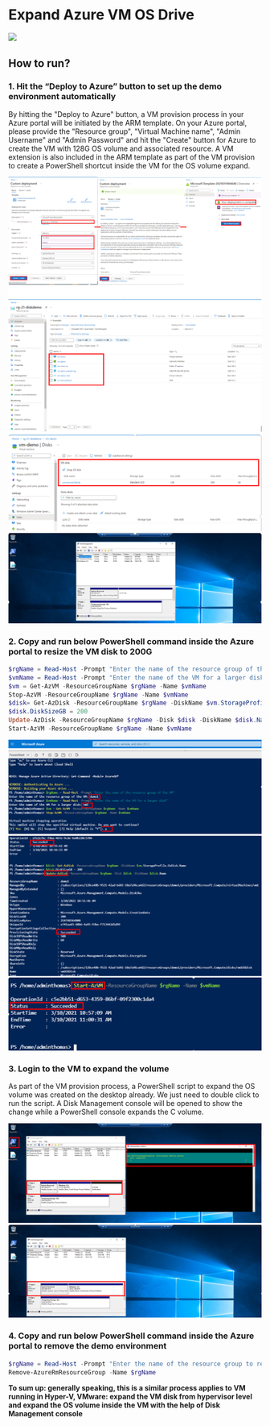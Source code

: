 # Expand Azure VM OS Drive
<a href="https://portal.azure.com/#create/Microsoft.Template/uri/https%3A%2F%2Fraw.githubusercontent.com%2Fthomasnli%2Fexpand-azure-vm-os-drive-demo%2Fmain%2Fazure_vm_deploy.json" target="_blank">
  <img src="https://aka.ms/deploytoazurebutton"/>
</a>

## How to run?
### 1. Hit the “Deploy to Azure” button to set up the demo environment automatically
By hitting the "Deploy to Azure" button, a VM provision process in your Azure portal will be initiated by the ARM template. On your Azure portal, please provide the "Resource group", "Virtual Machine name", "Admin Username" and "Admin Password" and hit the "Create" button for Azure to create the VM with 128G OS volume and associated resource. A VM extension is also included in the ARM template as part of the VM provision to create a PowerShell shortcut inside the VM for the OS volume expand.  

![Deploy VM Step1](https://github.com/thomasnli/expand-azure-vm-os-drive-demo/blob/main/images/deploy_vm_step1.png)
![Deploy VM Step2](https://github.com/thomasnli/expand-azure-vm-os-drive-demo/blob/main/images/deploy_vm_step2.png)
![Deploy VM Step3](https://github.com/thomasnli/expand-azure-vm-os-drive-demo/blob/main/images/deploy_vm_step3.png)
![Deploy VM Step4](https://github.com/thomasnli/expand-azure-vm-os-drive-demo/blob/main/images/deploy_vm_step4.png)




### 2. Copy and run below PowerShell command inside the Azure portal to resize the VM disk to 200G

```powershell
$rgName = Read-Host -Prompt "Enter the name of the resource group of the VM"
$vmName = Read-Host -Prompt "Enter the name of the VM for a larger disk"
$vm = Get-AzVM -ResourceGroupName $rgName -Name $vmName
Stop-AzVM -ResourceGroupName $rgName -Name $vmName
$disk= Get-AzDisk -ResourceGroupName $rgName -DiskName $vm.StorageProfile.OsDisk.Name
$disk.DiskSizeGB = 200
Update-AzDisk -ResourceGroupName $rgName -Disk $disk -DiskName $disk.Name
Start-AzVM -ResourceGroupName $rgName -Name $vmName
```

![Resize Disk Step1](https://github.com/thomasnli/expand-azure-vm-os-drive-demo/blob/main/images/resize_disk_step1.png)
![Resize Disk Step2](https://github.com/thomasnli/expand-azure-vm-os-drive-demo/blob/main/images/resize_disk_step2.png)
![Resize Disk Step3](https://github.com/thomasnli/expand-azure-vm-os-drive-demo/blob/main/images/resize_disk_step3.png)

### 3. Login to the VM to expand the volume 
As part of the VM provision process, a PowerShell script to expand the OS volume was created on the desktop already. We just need to double click to run the script. A Disk Management console will be opened to show the change while a PowerShell console expands the C volume. 

![Expand Volumn Step1](https://github.com/thomasnli/expand-azure-vm-os-drive-demo/blob/main/images/expand_volume_step1.png)
![Expand Volumn Step2](https://github.com/thomasnli/expand-azure-vm-os-drive-demo/blob/main/images/expand_volume_step2.png)

### 4. Copy and run below PowerShell command inside the Azure portal to remove the demo environment
```powershell
$rgName = Read-Host -Prompt "Enter the name of the resource group to remove"
Remove-AzureRmResourceGroup -Name $rgName
````

**To sum up: generally speaking, this is a similar process applies to VM running in Hyper-V, VMware: expand the VM disk from hypervisor level and expand the OS volume inside the VM with the help of Disk Management console**
